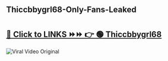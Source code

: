 
 ## Thiccbbygrl68-Only-Fans-Leaked

# <h2><a href="https://clipsfans.com/Thiccbbygrl68&ref=git">🔗 Click to LINKS ⏩⏩ 👉 🟢 Thiccbbygrl68 </a></h2>

<a href="https://clipsfans.com/Thiccbbygrl68&ref=git" rel="nofollow" data-target="animated-image.originalLink"><img src="https://i.ibb.co.com/xMMVF88/686577567.gif" alt="Viral Video Original" style="max-width: 100%; display: inline-block;" data-target="animated-image.originalImage"></a>
